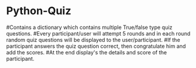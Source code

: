 # Python-Quiz
#Contains a dictionary which contains multiple True/false type quiz questions.
#Every participant/user will attempt 5 rounds and in each round random quiz questions will be displayed to the user/participant.
#If the participant answers the quiz question correct, then congratulate him and add the scores.
#At the end display's the details and score of the participant.
